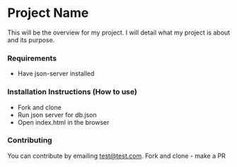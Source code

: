 # Project Name
This will be the overview for my project. I will detail what my project is about and its purpose.

### Requirements
* Have json-server installed

### Installation Instructions (How to use)
* Fork and clone
* Run json server for db.json
* Open index.html in the browser

### Contributing
You can contribute by emailing test@test.com.
Fork and clone - make a PR

